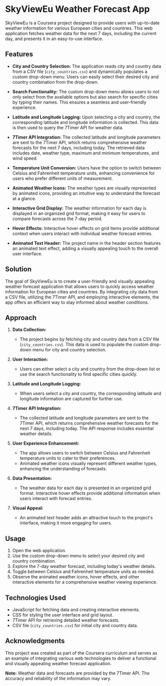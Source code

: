 <!-- @format -->

# SkyViewEu Weather Forecast App

SkyViewEu is a Coursera project designed to provide users with up-to-date weather information for various European cities and countries. This web application fetches weather data for the next 7 days, including the current day, and presents it in an easy-to-use interface.

## Features

- **City and Country Selection:** The application reads city and country data from a CSV file (`city_countries.csv`) and dynamically populates a custom drop-down menu. Users can easily select their desired city and country combination from the drop-down.

- **Search Functionality:** The custom drop-down menu allows users to not only select from the available options but also search for specific cities by typing their names. This ensures a seamless and user-friendly experience.

- **Latitude and Longitude Logging:** Upon selecting a city and country, the corresponding latitude and longitude information is collected. This data is then used to query the 7Timer API for weather data.

- **7Timer API Integration:** The collected latitude and longitude parameters are sent to the 7Timer API, which returns comprehensive weather forecasts for the next 7 days, including today. The retrieved data includes date, weather type, maximum and minimum temperatures, and wind speed.

- **Temperature Unit Conversion:** Users have the option to switch between Celsius and Fahrenheit temperature units, enhancing convenience for users who prefer different units of measurement.

- **Animated Weather Icons:** The weather types are visually represented by animated icons, providing an intuitive way to understand the forecast at a glance.

- **Interactive Grid Display:** The weather information for each day is displayed in an organized grid format, making it easy for users to compare forecasts across the 7-day period.

- **Hover Effects:** Interactive hover effects on grid items provide additional context when users interact with individual weather forecast entries.

- **Animated Text Header:** The project name in the header section features an animated text effect, adding a visually appealing touch to the overall user interface.

## Solution

The goal of SkyViewEu is to create a user-friendly and visually appealing weather forecast application that allows users to quickly access weather information for European cities and countries. By integrating city data from a CSV file, utilizing the 7Timer API, and employing interactive elements, the app offers an efficient way to stay informed about weather conditions.

## Approach

1. **Data Collection:**

   - The project begins by fetching city and country data from a CSV file (`city_countries.csv`). This data is used to populate the custom drop-down menu for city and country selection.

2. **User Interaction:**

   - Users can either select a city and country from the drop-down list or use the search functionality to find specific cities quickly.

3. **Latitude and Longitude Logging:**

   - When users select a city and country, the corresponding latitude and longitude information are captured for further use.

4. **7Timer API Integration:**

   - The collected latitude and longitude parameters are sent to the 7Timer API, which returns comprehensive weather forecasts for the next 7 days, including today. The API response includes essential weather details.

5. **User Experience Enhancement:**

   - The app allows users to switch between Celsius and Fahrenheit temperature units to cater to their preferences.
   - Animated weather icons visually represent different weather types, enhancing the understanding of forecasts.

6. **Data Presentation:**

   - The weather data for each day is presented in an organized grid format. Interactive hover effects provide additional information when users interact with forecast entries.

7. **Visual Appeal:**
   - An animated text header adds an attractive touch to the project's interface, making it more engaging for users.

## Usage

1. Open the web application.
2. Use the custom drop-down menu to select your desired city and country combination.
3. Explore the 7-day weather forecast, including today's weather details.
4. Toggle between Celsius and Fahrenheit temperature units as needed.
5. Observe the animated weather icons, hover effects, and other interactive elements for a comprehensive weather viewing experience.

## Technologies Used

- JavaScript for fetching data and creating interactive elements.
- CSS for styling the user interface and grid layout.
- 7Timer API for retrieving detailed weather forecasts.
- CSV file (`city_countries.csv`) for initial city and country data.

## Acknowledgments

This project was created as part of the Coursera curriculum and serves as an example of integrating various web technologies to deliver a functional and visually appealing weather forecast application.

**Note:** Weather data and forecasts are provided by the 7Timer API. The accuracy and reliability of the information may vary.
